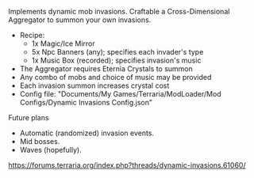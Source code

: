 Implements dynamic mob invasions. Craftable a Cross-Dimensional Aggregator to summon your own invasions.
- Recipe:
  - 1x Magic/Ice Mirror
  - 5x Npc Banners (any); specifies each invader's type
  - 1x Music Box (recorded); specifies invasion's music
- The Aggregator requires Eternia Crystals to summon
- Any combo of mobs and choice of music may be provided
- Each invasion summon increases crystal cost
- Config file: "Documents/My Games/Terraria/ModLoader/Mod Configs/Dynamic Invasions Config.json"

Future plans
- Automatic (randomized) invasion events.
- Mid bosses.
- Waves (hopefully).

https://forums.terraria.org/index.php?threads/dynamic-invasions.61060/
